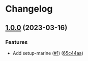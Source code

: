 # Changelog

## [1.0.0](https://github.com/fluencelabs/setup-marine/compare/v1.0.0...v1.0.0) (2023-03-16)


### Features

* Add setup-marine ([#1](https://github.com/fluencelabs/setup-marine/issues/1)) ([65c44aa](https://github.com/fluencelabs/setup-marine/commit/65c44aaf8ee123124c4eb38aea46a824ea98b517))
